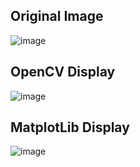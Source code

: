 ## Original Image
![image](https://user-images.githubusercontent.com/26680128/32983953-ab9d9702-cc62-11e7-8073-e7aed54d2c34.png)
 ## OpenCV Display
 ![image](https://user-images.githubusercontent.com/26680128/32983997-60780054-cc63-11e7-8523-093e85c96b1e.png)
 ## MatplotLib Display
 ![image](https://user-images.githubusercontent.com/26680128/32984003-8695cc44-cc63-11e7-9b51-40ef677b41fb.png)
